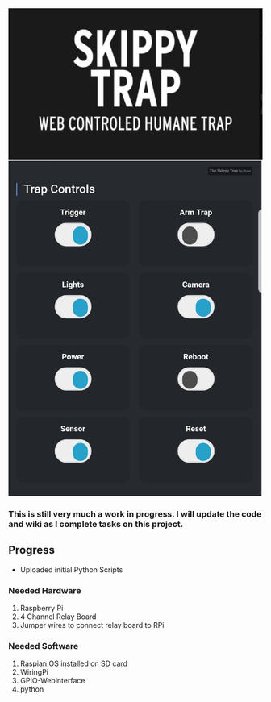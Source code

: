 <img src="https://github.com/mastertork/SkippyTrap/blob/master/skippytraplogo.jpg" height="300px">

<img src="https://github.com/mastertork/SkippyTrap/blob/master/skippytrapcontrols.jpg" height="665px">

### This is still very much a work in progress.  I will update the code and wiki as I complete tasks on this project.

## Progress 
  - Uploaded initial Python Scripts

### Needed Hardware
1.  Raspberry Pi
2.  4 Channel Relay Board
3.  Jumper wires to connect relay board to RPi

### Needed Software
1.  Raspian OS installed on SD card
2.  WiringPi
3.  GPIO-Webinterface
4.  python
